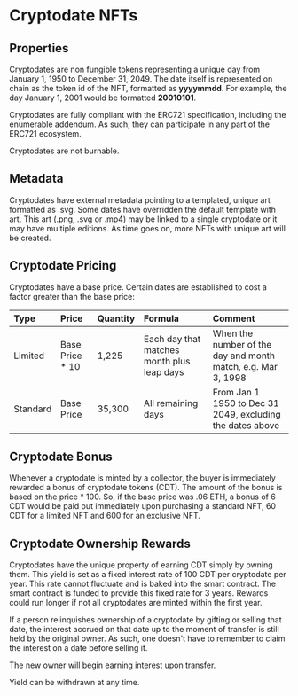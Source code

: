 # Cryptodate NFTs 

## Properties

Cryptodates are non fungible tokens representing a unique day from January 1, 1950 to December 31, 2049.  The date itself is represented on chain as the token id of the NFT, formatted  as **yyyymmdd**. For example, the day January 1, 2001 would be formatted **20010101**.

Cryptodates are fully compliant with the ERC721 specification, including the enumerable addendum.  As such, they can participate in any part of the ERC721 ecosystem.

Cryptodates are not burnable. 

## Metadata
Cryptodates have external metadata pointing to a templated, unique art formatted as .svg.  Some dates have overridden the default template with art. This art (.png, .svg or .mp4) may be linked to a single cryptodate or it may have multiple editions. As time goes on, more NFTs with unique art will be created. 

## Cryptodate Pricing

Cryptodates have a base price. Certain dates are established to cost a factor greater than the base price:

| Type | Price | Quantity | Formula | Comment |
| :--- | :--- |  :--- | :--- | :--- |
| Limited | Base Price * 10  | 1,225 | Each day that matches month plus leap days | When the number of the day and month match, e.g. Mar 3, 1998 |
| Standard | Base Price | 35,300 | All remaining days | From Jan 1 1950 to Dec 31 2049, excluding the dates above |

## Cryptodate Bonus

Whenever a cryptodate is minted by a collector, the buyer is immediately rewarded a bonus of cryptodate tokens (CDT). The amount of the bonus is based on the price * 100. So, if the base price was .06 ETH, a bonus of 6 CDT would be paid out immediately upon purchasing a standard NFT, 60 CDT for a limited NFT and 600 for an exclusive NFT. 

## Cryptodate Ownership Rewards

Cryptodates have the unique property of earning CDT simply by owning them. This yield is set as a fixed interest rate of 100 CDT per cryptodate per year. This rate cannot fluctuate and is baked into the smart contract. The smart contract is funded to provide this fixed rate for 3 years. Rewards could run longer if not all cryptodates are minted within the first year.

If a person relinquishes ownership of a cryptodate by gifting or selling that date, the interest accrued on that date up to the moment of transfer is still held by the original owner. As such, one doesn't have to remember to claim the interest on a date before selling it.

The new owner will begin earning interest upon transfer.

Yield can be withdrawn at any time. 


